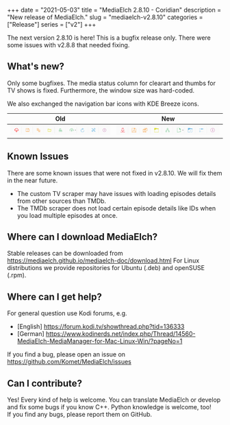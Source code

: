 +++
date = "2021-05-03"
title = "MediaElch 2.8.10 - Coridian"
description = "New release of MediaElch."
slug = "mediaelch-v2.8.10"
categories = ["Release"]
series = ["v2"]
+++

The next version 2.8.10 is here! This is a bugfix release only. There were some issues with
v2.8.8 that needed fixing.

## What's new?

Only some bugfixes. The media status column for clearart and thumbs for TV shows is fixed.
Furthermore, the window size was hard-coded.

We also exchanged the navigation bar icons with KDE Breeze icons.

| Old | New |
|:---:|:---:|
| ![Old navbar icons](/images/releases/v2.8.10/MediaElch_v2.8.10_Navbar_Old.png) | ![New navbar icons](/images/releases/v2.8.10/MediaElch_v2.8.10_Navbar_New.png) |

## Known Issues

There are some known issues that were not fixed in v2.8.10.
We will fix them in the near future.

 - The custom TV scraper may have issues with loading episodes details from
   other sources than TMDb.
 - The TMDb scraper does not load certain episode details like IDs when you
   load multiple episodes at once.

## Where can I download MediaElch?

Stable releases can be downloaded from <https://mediaelch.github.io/mediaelch-doc/download.html>
For Linux distributions we provide repositories for Ubuntu (.deb) and openSUSE (.rpm).

## Where can I get help?

For general question use Kodi forums, e.g.

  - [English] https://forum.kodi.tv/showthread.php?tid=136333
  - [German] https://www.kodinerds.net/index.php/Thread/14560-MediaElch-MediaManager-for-Mac-Linux-Win/?pageNo=1

If you find a bug, please open an issue on https://github.com/Komet/MediaElch/issues

## Can I contribute?

Yes! Every kind of help is welcome. You can translate MediaElch or develop and
fix some bugs if you know C++.  Python knowledge is welcome, too!  
If you find any bugs, please report them on GitHub.

[changelog]: https://mediaelch.github.io/mediaelch-doc/release-notes.html
